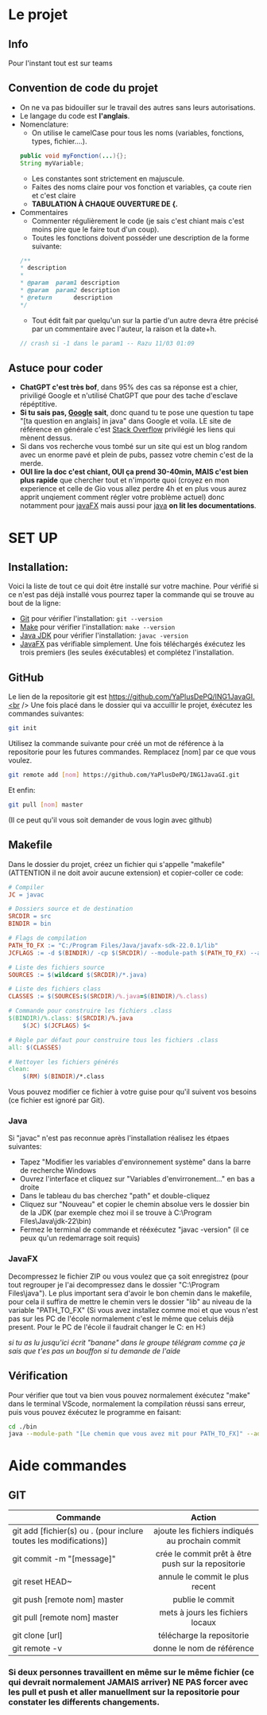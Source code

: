 <!--








 /!\ Faire Ctrl-Maj-V /!\ 
 
 
 
 
 
 
 
 
 
 
 -->
# Le projet

## Info
Pour l'instant tout est sur teams

## Convention de code du projet

* On ne va pas bidouiller sur le travail des autres sans leurs autorisations.
* Le langage du code est **l'anglais**.
* Nomenclature:
    * On utilise le camelCase pour tous les noms (variables, fonctions, types, fichier....).
    ```java
    public void myFonction(...){}; 
    String myVariable;
    ```
    * Les constantes sont strictement en majuscule.
    * Faites des noms claire pour vos fonction et variables, ça coute rien et c'est claire
    * **TABULATION À CHAQUE OUVERTURE DE {.**
* Commentaires
    * Commenter régulièrement le code (je sais c'est chiant mais c'est moins pire que le faire tout d'un coup).
    * Toutes les fonctions doivent posséder une description de la forme suivante:
    ```java
    /**
    * description
    *
    * @param  param1 description
    * @param  param2 description
    * @return      description
    */
    ```
    * Tout édit fait par quelqu'un sur la partie d'un autre devra être précisé par un commentaire avec l'auteur, la raison et la date+h.
    ```java
    // crash si -1 dans le param1 -- Razu 11/03 01:09
    ```
## Astuce pour coder
* **ChatGPT c'est très bof**, dans 95% des cas sa réponse est a chier, priviligé Google et n'utilisé ChatGPT que pour des tache d'esclave répéptitive.
* **Si tu sais pas, [Google](https://www.google.com/) sait**, donc quand tu te pose une question tu tape "[ta question en anglais] in java" dans Google et voila. LE site de référence en générale c'est [Stack Overflow](https://stackoverflow.com/) privilégié les liens qui mènent dessus.
* Si dans vos recherche vous tombé sur un site qui est un blog random avec un enorme pavé et plein de pubs, passez votre chemin c'est de la merde.
* **OUI lire la doc c'est chiant, OUI ça prend 30-40min, MAIS c'est bien plus rapide** que chercher tout et n'importe quoi (croyez en mon experience et celle de Gio vous allez perdre 4h et en plus vous aurez apprit unqiement comment régler votre problème actuel) donc notamment pour [javaFX](https://openjfx.io/openjfx-docs/) mais aussi pour [java](https://dev.java/learn/) **on lit les documentations**.

# SET UP
## Installation:
Voici la liste de tout ce qui doit être installé sur votre machine. Pour vérifié si ce n'est pas déjà installé vous pourrez taper la commande qui se trouve au bout de la ligne:
* [Git](https://github.com/git-for-windows/git/releases/download/v2.45.0.windows.1/Git-2.45.0-64-bit.exe) pour vérifier l'installation: ``` git --version ```
* [Make](https://gnuwin32.sourceforge.net/downlinks/make.php) pour vérifier l'installation: ``` make --version ```
* [Java JDK](https://download.oracle.com/java/22/latest/jdk-22_windows-x64_bin.exe) pour vérifier l'installation: ``` javac -version ```
* [JavaFX](https://download2.gluonhq.com/openjfx/22.0.1/openjfx-22.0.1_windows-x64_bin-sdk.zip) pas vérifiable simplement.
Une fois téléchargés éxécutez les trois premiers (les seules éxécutables) et complétez l'installation.

## GitHub
Le lien de la repositorie git est https://github.com/YaPlusDePQ/ING1JavaGI.<br />
Une fois placé dans le dossier qui va accuillir le projet, éxécutez les commandes suivantes:
```sh
git init
```
Utilisez la commande suivante pour créé un mot de référence à la repositorie pour les futures commandes. Remplacez [nom] par ce que vous voulez.
```sh
git remote add [nom] https://github.com/YaPlusDePQ/ING1JavaGI.git
```
Et enfin:
```sh
git pull [nom] master
```
(Il ce peut qu'il vous soit demander de vous login avec github)

## Makefile
Dans le dossier du projet, créez un fichier qui s'appelle "makefile" (ATTENTION il ne doit avoir aucune extension) et copier-coller ce code:
```makefile
# Compiler
JC = javac

# Dossiers source et de destination
SRCDIR = src
BINDIR = bin

# Flags de compilation
PATH_TO_FX := "C:/Program Files/Java/javafx-sdk-22.0.1/lib"
JCFLAGS := -d $(BINDIR)/ -cp $(SRCDIR)/ --module-path $(PATH_TO_FX) --add-modules javafx.controls,javafx.fxml

# Liste des fichiers source
SOURCES := $(wildcard $(SRCDIR)/*.java)

# Liste des fichiers class
CLASSES := $(SOURCES:$(SRCDIR)/%.java=$(BINDIR)/%.class)

# Commande pour construire les fichiers .class
$(BINDIR)/%.class: $(SRCDIR)/%.java
	$(JC) $(JCFLAGS) $<

# Règle par défaut pour construire tous les fichiers .class
all: $(CLASSES)

# Nettoyer les fichiers générés
clean:
	$(RM) $(BINDIR)/*.class
```
Vous pouvez modifier ce fichier à votre guise pour qu'il suivent vos besoins (ce fichier est ignoré par Git).

### Java
Si "javac" n'est pas reconnue après l'installation réalisez les étpaes suivantes:
* Tapez "Modifier les variables d'environnement système" dans la barre de recherche Windows
* Ouvrez l'interface et cliquez sur "Variables d'envirronement..." en bas a droite
* Dans le tableau du bas cherchez "path" et double-cliquez
* Cliquez sur "Nouveau" et copier le chemin absolue vers le dossier bin de la JDK (par exemple chez moi il se trouve à C:\Program Files\Java\jdk-22\bin)
* Fermez le terminal de commande et rééxécutez "javac -version" (il ce peux qu'un redemarrage soit requis)

### JavaFX
Decompressez le fichier ZIP ou vous voulez que ça soit enregistrez (pour tout regrouper je l'ai decompressez dans le dossier "C:\Program Files\java"). Le plus important sera d'avoir le bon chemin dans le makefile, pour cela il suffira de mettre le chemin vers le dossier "lib" au niveau de la variable "PATH_TO_FX" (Si vous avez installez comme moi et que vous n'est pas sur les PC de l'école normalement c'est le même que celuis déjà present. Pour le PC de l'école il faudrait changer le C: en H:)

*si tu as lu jusqu'ici écrit "banane" dans le groupe télégram comme ça je sais que t'es pas un bouffon si tu demande de l'aide*

## Vérification
Pour vérifier que tout va bien vous pouvez normalement éxécutez "make" dans le terminal VScode, normalement la compilation réussi sans erreur, puis vous pouvez éxécutez le programme en faisant:
```sh
cd ./bin
java --module-path "[Le chemin que vous avez mit pour PATH_TO_FX]" --add-modules javafx.controls,javafx.fxml HelloFX
```

# Aide commandes

## GIT 
| Commande  | Action |
| ------------- |:-------------:|
| git add [fichier(s) ou . (pour inclure toutes les modifications)] |ajoute les fichiers indiqués au prochain commit |
| git commit -m "[message]" | crée le commit prêt à être push sur la repositorie |
| git reset HEAD~ | annule le commit le plus recent |
| git push [remote nom] master | publie le commit |
| git pull [remote nom] master | mets à jours les fichiers locaux |
| git clone [url] | télécharge la repositorie |
| git remote -v | donne le nom de référence |

### Si deux personnes travaillent en même sur le même fichier (ce qui devrait normalement JAMAIS arriver) **NE PAS** forcer avec les pull et push et aller manuellment sur la repositorie pour constater les differents changements. 

